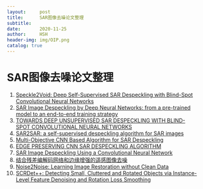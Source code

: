 ```yaml
---
layout:     post
title:      SAR图像去噪论文整理
subtitle:   
date:       2020-11-25
author:     HSH
header-img: img/OIP.png
catalog: true
---
```


# SAR图像去噪论文整理

1. [Speckle2Void: Deep Self-Supervised SAR Despeckling with Blind-Spot Convolutional Neural Networks](https://arxiv.org/pdf/2007.02075.pdf)
2. [SAR Image Despeckling by Deep Neural Networks: from a pre-trained model to an end-to-end training strategy](https://arxiv.org/pdf/2006.15559.pdf)
3. [TOWARDS DEEP UNSUPERVISED SAR DESPECKLING WITH BLIND-SPOT CONVOLUTIONAL NEURAL NETWORKS](https://arxiv.org/pdf/2001.05264.pdf)
4. [SAR2SAR: a self-supervised despeckling algorithm for SAR images](https://arxiv.org/pdf/2006.15037.pdf)
5. [Multi-Objective CNN Based Algorithm for SAR Despeckling](https://arxiv.org/pdf/2006.09050.pdf)
6. [EDGE PRESERVING CNN SAR DESPECKLING ALGORITHM](https://arxiv.org/pdf/2001.04716.pdf)
7. [SAR Image Despeckling Using a Convolutional
   Neural Network](https://arxiv.org/pdf/1706.00552.pdf)
8. [结合残差编解码网络和边缘增强的遥感图像去噪](http://www.jors.cn/jrs/ch/reader/create_pdf.aspx?file_no=20208169&flag=1)
9. [Noise2Noise: Learning Image Restoration without Clean Data](https://arxiv.org/pdf/1803.04189.pdf)
10. [SCRDet++: Detecting Small, Cluttered and Rotated Objects via Instance-Level Feature Denoising and Rotation Loss Smoothing](https://arxiv.org/pdf/2004.13316.pdf)



